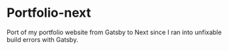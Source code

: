# Portfolio-next

Port of my portfolio website from Gatsby to Next since I ran into unfixable build errors with Gatsby.
